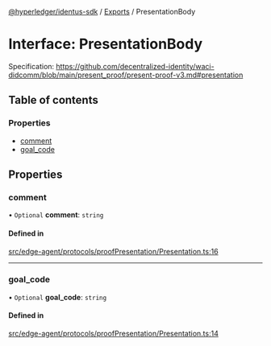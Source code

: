 [@hyperledger/identus-sdk](../README.md) / [Exports](../modules.md) / PresentationBody

# Interface: PresentationBody

Specification:
https://github.com/decentralized-identity/waci-didcomm/blob/main/present_proof/present-proof-v3.md#presentation

## Table of contents

### Properties

- [comment](PresentationBody.md#comment)
- [goal\_code](PresentationBody.md#goal_code)

## Properties

### comment

• `Optional` **comment**: `string`

#### Defined in

[src/edge-agent/protocols/proofPresentation/Presentation.ts:16](https://github.com/hyperledger-identus/sdk-ts/blob/966e04ee4b9d4ba9d1e404c4d3d062abcf854530/src/edge-agent/protocols/proofPresentation/Presentation.ts#L16)

___

### goal\_code

• `Optional` **goal\_code**: `string`

#### Defined in

[src/edge-agent/protocols/proofPresentation/Presentation.ts:14](https://github.com/hyperledger-identus/sdk-ts/blob/966e04ee4b9d4ba9d1e404c4d3d062abcf854530/src/edge-agent/protocols/proofPresentation/Presentation.ts#L14)
